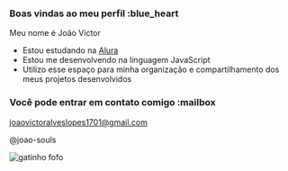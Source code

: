 ### Boas vindas ao meu perfil :blue_heart

Meu nome é João Victor 

- Estou estudando na [Alura](https://www.alura.com.br)
- Estou me desenvolvendo na linguagem JavaScript
- Utilizo esse espaço para minha organização e compartilhamento dos meus projetos desenvolvidos

### Você pode entrar em contato comigo :mailbox

joaovictoralveslopes1701@gmail.com 

@joao-souls

![gatinho fofo](https://media.tenor.com/ZhfMGWrmCTcAAAAM/cute-kitty-best-kitty.gif)
